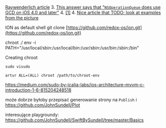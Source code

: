 [Raywenderlich article](https://www.raywenderlich.com/60749/grand-central-dispatch-in-depth-part-1)
3. [This answer says that "`NSOperationQueue` does use GCD on iOS 4.0 and later"](http://stackoverflow.com/questions/7078658/operation-queue-vs-dispatch-queue-for-ios-application)
4. [[1]](https://www.raywenderlich.com/76341/use-nsoperation-nsoperationqueue-swift)
4. [Nice article that TODO: look at examples from the picture](http://www.appcoda.com/ios-concurrency/)




ION as default shell git clone [https://github.com/redox-os/ion.git](https://github.com/redox-os/ion.git)

chroot ./ env -i PATH="/usr/local/sbin:/usr/local/bin:/usr/sbin:/usr/bin:/sbin:/bin"

Creating chroot

```shell
sudo visudo
```

```
artur ALL=(ALL) chroot /path/to/chroot-env
```



https://medium.com/sudo-by-icalia-labs/ios-architecture-mvvm-c-introduction-1-6-815204248518


może dobrze byłoby przepisać generowanie strony na `Publish` i https://github.com/JohnSundell/Plot


interesujące playgroundy: https://github.com/JohnSundell/SwiftBySundell/tree/master/Basics
